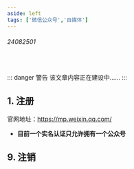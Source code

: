 ```yaml
---
aside: left
tags: ['微信公众号','自媒体']
---
```

 
###### 24082501 
 
<br/>
 
::: danger <Badge type='warning'>警告</Badge>
该文章内容正在建设中......
:::
 
## 1. 注册

官网地址：https://mp.weixin.qq.com/

- **目前一个实名认证只允许拥有一个公众号**

## 9. 注销